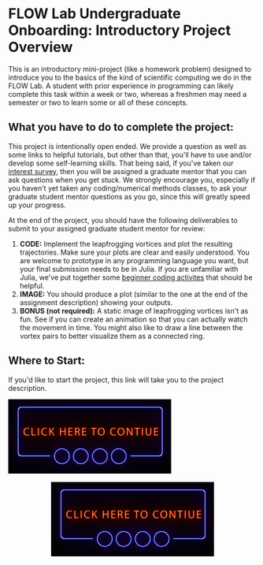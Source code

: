 # FLOW Lab Undergraduate Onboarding: Introductory Project Overview

This is an introductory mini-project (like a homework problem) designed to introduce you to the basics of the kind of scientific computing we do in the FLOW Lab.  A student with prior experience in programming can likely complete this task within a week or two, whereas a freshmen may need a semester or two to learn some or all of these concepts.

## What you have to do to complete the project:

This project is intentionally open ended.  We provide a question as well as some links to helpful tutorials, but other than that, you'll have to use and/or develop some self-learning skills.
That being said, if you've taken our [interest survey](https://forms.gle/Aw1JA9dRKWNbuyDR8), then you will be assigned a graduate mentor that you can ask questions when you get stuck.
We strongly encourage you, especially if you haven't yet taken any coding/numerical methods classes, to ask your graduate student mentor questions as you go, since this will greatly speed up your progress.

At the end of the project, you should have the following deliverables to submit to your assigned graduate student mentor for review:

1. **CODE:** Implement the leapfrogging vortices and plot the resulting trajectories. Make sure your plots are clear and easily understood.  You are welcome to prototype in any programming language you want, but your final submission needs to be in Julia. If you are unfamiliar with Julia, we've put together some [beginner coding activites](JuliaCodingActivities/julia.md) that should be helpful.
2. **IMAGE:** You should produce a plot (similar to the one at the end of the assignment description) showing your outputs.
4. **BONUS (not required):** A static image of leapfrogging vortices isn't as fun.  See if you can create an animation so that you can actually watch the movement in time.  You might also like to draw a line between the vortex pairs to better visualize them as a connected ring.

## Where to Start:

If you'd like to start the project, this link will take you to the project description.

[![project](click_here.gif)](leapfrog/leapfrog.pdf)


<p align="center">
  <a href="https://github.com/byuflowlab/undergrad-onboarding/blob/master/leapfrog/leapfrog.pdf">
    <img src="https://github.com/byuflowlab/undergrad-onboarding/blob/choptheintro/click_here.gif" alt="project"/>
  </a>
</p>
